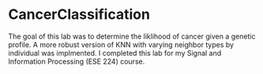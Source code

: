 # CancerClassification

The goal of this lab was to determine the liklihood of cancer given a genetic profile. A more robust version of KNN with varying neighbor types by individual was implmented. I completed this lab for my Signal and Information Processing (ESE 224) course. 
